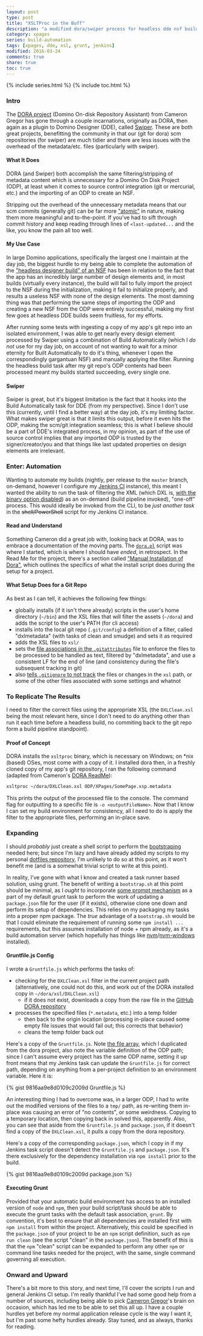 ```yaml
---
layout: post
type: post
title: "XSLTProc in the Buff"
description: "a modified dora/swiper process for headless dde nsf builds"
category: xpages
series: build-automation
tags: [xpages, dde, xsl, grunt, jenkins]
modified: 2016-03-24
comments: true
share: true
toc: true
---
```


{% include series.html %}
{% include toc.html %}
### Intro
The [DORA project](https://github.com/camac/dora) (Domino On-disk Repository Assistant) from Cameron Gregor has gone through a couple incarnations, originally as DORA, then again as a plugin to Domino Designer (DDE), called [Swiper](https://openntf.org/main.nsf/project.xsp?r=project/Swiper). These are both great projects, benefitting the community in that our (git for dora) scm repositories (for swiper) are much tidier and there are less issues with the overhead of the metadata/etc. files (particularly with swiper).

#### What It Does
DORA (and Swiper) both accomplish the same filtering/stripping of metadata content which is unnecessary for a Domino On Disk Project (ODP), at least when it comes to source control integration (git or mercurial, etc.) and the importing of an ODP to create an NSF.

Stripping out the overhead of the unnecessary metadata means that our scm commits (generally git) can be far more ["atomic"](https://en.wikipedia.org/wiki/Atomic_commit) in nature, making them more meaningful and to-the-point. If you've had to sift through commit history and keep reading through lines of `<last-updated...` and the like, you know the pain all too well.

#### My Use Case
In large Domino applications, specifically the largest one I maintain at the day job, the biggest hurdle to my being able to complete the automation of the ["headless designer build" of an NSF](http://www-10.lotus.com/ldd/ddwiki.nsf/dx/Headless_Designer_Wiki) has been in relation to the fact that the app has an incredibly large number of design elements and, in most builds (virtually every instance), the build will fail to fully import the project to the NSF during the initialization, making it fail to initialize properly, and results a useless NSF with none of the design elements. The most damning thing was that performing the same steps of importing the ODP and creating a new NSF from the ODP were entirely successful, making my first few goes at headless DDE builds seem fruitless, for my efforts.

After running some tests with ingesting a copy of my app's git repo into an isolated environment, I was able to get nearly every design element processed by Swiper using a combination of Build Automatically (which I _do not_ use for my day job, on account of not wanting to wait for a minor eternity for Built Automatically to do it's thing, whenever I open the correspondingly gargantuan NSF) and manually applying the filter. Running the headless build task after my git repo's ODP contents had been processed meant my builds started succeeding, every single one.

#### Swiper
Swiper is great, but it's biggest limitation is the fact that it hooks into the Build Automatically task for DDE (from my perspective). Since I don't use this (currently, until I find a better way) at the day job, it's my limiting factor. What makes swiper great is that it limits this output, before it even hits the ODP, making the scm/git integration seamless; this is what I believe should be a part of DDE's integrated process, in my opinion, as part of the use of source control implies that any imported ODP is trusted by the signer/creator/you and that things like last updated properties on design elements are irrelevant.

### Enter: Automation
Wanting to automate my builds (nightly, per release to the `master` branch, on-demand, however I configure my [Jenkins CI](http://jenkins-ci.org/) instance), this meant I wanted the ability to run the task of filtering the XML (which DXL is, [with the binary option disabled](http://edm00se.io/xpages/getting-started-with-it-all/#source-control-with-domino-designer)) as an on-demand (build pipeline invoked), "one-off" process. This would ideally be invoked from the CLI, to be _just another task_ in the <s>shell/PowerShell</s> script for my Jenkins CI instance.

#### Read and Understand
Something Cameron did a great job with, looking back at DORA, was to embrace a documentation of the moving parts. The [`dora.pl`](https://github.com/camac/dora/blob/master/dora.pl) script was where I started, which is where I should have _ended_, in retrospect. In the Read Me for the project, there's a section called ["Manual Installation of Dora"](https://github.com/camac/dora#manual-installation-of-dora), which outlines the specifics of what the install script does during the setup for a project.

#### What Setup Does for a Git Repo
As best as I can tell, it achieves the following few things:

* globally installs (if it isn't there already) scripts in the user's home directory (`~/bin`) and the XSL files that will filter the assets (`~/dora`) and adds the script to the user's PATH (for cli access)
* installs into the local git repo (`.git/config`) a definition of a filter, called "dxlmetadata" (with tasks of clean and smudge) and sets it as required
* adds the XSL files to `xsl/`
* sets the [file associations in the `.gitattributes`](https://github.com/camac/dora/blob/master/dora.pl#L132-L159) file to enforce the files to be processed to be handled as text, filtered by "dxlmetadata", and use a consistent LF for the end of line (and consistency during the file's subsequent tracking in git)
* also [tells `.gitignore` to not track](https://github.com/camac/dora/blob/master/dora.pl#L121-L130) the files or changes in the `xsl` path, or some of the other files associated with some settings and whatnot

### To Replicate The Results
I need to filter the correct files using the appropriate XSL (the `DXLClean.xsl` being the most relevant here, since I don't need to do anything other than run it each time before a headless build, no commiting back to the git repo form a build pipeline standpoint).

#### Proof of Concept
DORA installs the `xsltproc` binary, which is necessary on Windows; on *nix (based) OSes, most come with a copy of it. I installed dora then, in a freshly cloned copy of my app's git repository, I ran the following command (adapted from Cameron's [DORA ReadMe](https://github.com/camac/dora#testing-an-xsl-transformation-stylesheet)):

```sh
xsltproc ~/dora/DXLClean.xsl ODP/XPages/SomePage.xsp.metadata
```

This prints the output of the processed file to the console. The command flag for outputting to a specific file is `-o <outputFileName>`. Now that I know I can set my build environment for consistency, all I need to do is apply the filter to the appropriate files, performing an in-place save.

### Expanding
I should _probably_ just create a shell script to perform the [bootstraping](https://en.wikipedia.org/wiki/Bootstrapping) needed here; but since I'm lazy and have already added my scripts to my personal [dotfiles repository](http://dotfiles.github.io/), I'm unlikely to do so at this point, as it won't benefit me (and is a somewhat trivial script to write at this point).

In reality, I've gone with what I know and created a task runner based solution, using grunt. The benefit of writing a `bootstrap.sh` at this point should be minimal, as I _ought_ to incorporate [some prompt mechanism](https://github.com/dylang/grunt-prompt) as a part of my default grunt task to perform the work of updating a `package.json` file for the user (if it exists), otherwise clone one down and perform its setup of dependencies. This relies on my packaging my tasks into a proper npm package. The _true_ advantage of a `bootstrap.sh` would be that I could eliminate the requirement of running some `npm install ...` requirements, but this assumes installation of node + npm already, as it's a build automation server (which hopefully has things like [nvm](https://github.com/creationix/nvm)/[nvm-windows](https://github.com/coreybutler/nvm-windows) installed).

#### Gruntfile.js Config
I wrote a `Gruntfile.js` which performs the tasks of:

* checking for the `DXLClean.xsl` filter in the current project path (alternatively, one could not do this, and work out of the DORA installed copy in `~/dora/xsl/DXLClean.xsl`)
  * if it does not exist, downloads a copy from the raw file in the [GitHub DORA repository](https://github.com/camac/dora/blob/master/xsl/DXLClean.xsl)
* processes the specified files (`*.metadata`, etc.) into a temp folder
  * then back to the origin location (processing in-place caused some empty file issues that would fail out; this corrects that behavior)
  * cleans the temp folder back out

Here's a copy of the `Gruntfile.js`. Note [the file array](https://github.com/camac/dora/blob/master/dora.pl#L133-L159), which I duplicated from the dora project, also note the variable definition of the ODP path; since I can't assume every project has the same ODP name, setting it up front means that my Jenkins task can update the `Gruntfile.js` for correct path, depending on anything from a per-project definition to an environment variable. Here it is:

{% gist 9816aa9e8d0109c2009d Gruntfile.js %}
<br />

An interesting thing I had to overcome was, in a larger ODP, I had to write out the modified versions of the files to a `tmp/` path, as re-writing them in-place was causing an error of "no contents", or some weirdness. Copying to a temporary location, then copying back in solved this, apparently. Also, you can see that aside from the `Gruntfile.js` and `package.json`, if it doesn't find a copy of the `DXLClean.xsl`, it pulls a copy from the dora repository.

Here's a copy of the corresponding `package.json`, which I copy in if my Jenkins task script doesn't detect the `Gruntfile.js` and `package.json`. It's there exclusively for the dependency installation via `npm install` prior to the build.

{% gist 9816aa9e8d0109c2009d package.json %}
<br />

#### Executing Grunt
Provided that your automatic build environment has access to an installed version of `node` and `npm`, then your build script/task should be able to execute the grunt tasks with the default task association, `grunt`. By convention, it's best to ensure that all dependencies are installed first with `npm install` from within the project. Alternatively, this could be specified in the `package.json` of your project to be an `npm` script definition, such as `npm run clean` (see the script "clean" in the `package.json`). The benefit of this is that the `npm` "clean" script can be expanded to perform any other `npm` or command line tasks needed for the project, with the same, single command governing all execution.

### Onward and Upward
There's a bit more to this story, and next time, I'll cover the scripts I run and general Jenkins CI setup. I'm really thankful I've had some good help from a number of sources, including being able to pick [Cameron Gregor](http://camerongregor.com/)'s brain on occasion, which has led me to be able to set this all up. I have a couple hurdles yet before my normal application release cycle is the way I want it, but I'm past some hefty hurdles already. Stay tuned, and as always, thanks for reading.

